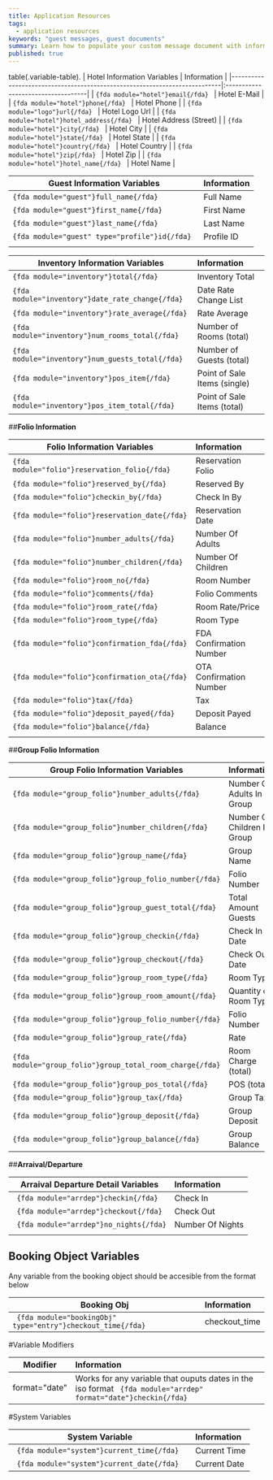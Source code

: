 ```yaml
---
title: Application Resources
tags:
  - application resources
keywords: "guest messages, guest documents"
summary: Learn how to populate your custom message document with information regarding a folio.
published: true
---
```



table(.variable-table).
| Hotel Information Variables                                               |  Information                       |
|---------------------------------------------------------------------------|:-----------------------------------|
| ``` {fda module="hotel"}email{/fda}  ```                                  | Hotel E-Mail                       |
| ``` {fda module="hotel"}phone{/fda}  ```                                  | Hotel Phone                        |
| ``` {fda module="logo"}url{/fda}  ```                                     | Hotel Logo Url                     |
| ``` {fda module="hotel"}hotel_address{/fda}  ```                          | Hotel Address (Street)             |
| ``` {fda module="hotel"}city{/fda}  ```                                   | Hotel City                         |
| ``` {fda module="hotel"}state{/fda}  ```                                  | Hotel State                        |
| ``` {fda module="hotel"}country{/fda}  ```                                | Hotel Country                      |
| ``` {fda module="hotel"}zip{/fda}  ```                                    | Hotel Zip                          |
| ``` {fda module="hotel"}hotel_name{/fda}  ```                             | Hotel Name                         |


| Guest Information Variables                                               |  Information                       |
|---------------------------------------------------------------------------|:-----------------------------------|
| ``` {fda module="guest"}full_name{/fda}  ```                              | Full Name                          |
| ``` {fda module="guest"}first_name{/fda} ```                              | First Name                         |
| ``` {fda module="guest"}last_name{/fda}  ```                              | Last Name                          |
| ``` {fda module="guest" type="profile"}id{/fda}  ```                      | Profile ID                         |
|                                                                           |                                    |


| Inventory Information Variables                                              | Information                  |
| -----------------------------------------------------------------------------|:-----------------------------|
| ``` {fda module="inventory"}total{/fda}        ```                           | Inventory Total              |
| ``` {fda module="inventory"}date_rate_change{/fda} ```                       | Date Rate Change List        |
| ``` {fda module="inventory"}rate_average{/fda} ```                           | Rate Average                 |
| ``` {fda module="inventory"}num_rooms_total{/fda} ```                        | Number of Rooms (total)      | ## not yet implemented on backend
| ``` {fda module="inventory"}num_guests_total{/fda} ```                       | Number of Guests (total)     | ## not yet implemented on backend
| ``` {fda module="inventory"}pos_item{/fda} ```                               | Point of Sale Items (single) | ## not yet implemented on backend
| ``` {fda module="inventory"}pos_item_total{/fda} ```                         | Point of Sale Items (total)  | ## not yet implemented on backend



##**Folio Information**

| Folio Information Variables                                                  | Information             |
| -----------------------------------------------------------------------------|:------------------------|
| ```` {fda module="folio"}reservation_folio{/fda}  ````                       | Reservation Folio       |
| ```` {fda module="folio"}reserved_by{/fda}        ````                       | Reserved By             |
| ```` {fda module="folio"}checkin_by{/fda}         ````                       | Check In By             |
| ```` {fda module="folio"}reservation_date{/fda}   ````                       | Reservation Date        |
| ```` {fda module="folio"}number_adults{/fda}      ````                       | Number Of Adults        |
| ```` {fda module="folio"}number_children{/fda}    ````                       | Number Of Children      |
| ```` {fda module="folio"}room_no{/fda}            ````                       | Room Number             |
| ```` {fda module="folio"}comments{/fda}           ````                       | Folio Comments          |
| ```` {fda module="folio"}room_rate{/fda}           ````                      | Room Rate/Price         | ## not yet implemented on backend
| ```` {fda module="folio"}room_type{/fda}           ````                      | Room Type               | ## not yet implemented on backend
| ```` {fda module="folio"}confirmation_fda{/fda}           ````               | FDA Confirmation Number | ## not yet implemented on backend
| ```` {fda module="folio"}confirmation_ota{/fda}           ````               | OTA Confirmation Number | ## not yet implemented on backend
| ```` {fda module="folio"}tax{/fda}           ````                            | Tax                     | ## not yet implemented on backend
| ```` {fda module="folio"}deposit_payed{/fda}           ````                  | Deposit Payed 			 | ## not yet implemented on backend
| ```` {fda module="folio"}balance{/fda}           ````                        | Balance                 | ## not yet implemented on backend
|                                                                              |                         |

##**Group Folio Information**

| Group Folio Information Variables                                            | Information                   |
| -----------------------------------------------------------------------------|:------------------------------|
| ```` {fda module="group_folio"}number_adults{/fda}      ````                 | Number Of Adults In Group     |
| ```` {fda module="group_folio"}number_children{/fda}    ````                 | Number Of Children In Group   |
| ```` {fda module="group_folio"}group_name{/fda}    ````                      | Group Name                    | ## not yet implemented on backend
| ```` {fda module="group_folio"}group_folio_number{/fda}    ````              | Folio Number                  | ## not yet implemented on backend
| ```` {fda module="group_folio"}group_guest_total{/fda}    ````               | Total Amount Guests           | ## not yet implemented on backend
| ```` {fda module="group_folio"}group_checkin{/fda}    ````                   | Check In Date                 | ## not yet implemented on backend
| ```` {fda module="group_folio"}group_checkout{/fda}    ````                  | Check Out Date                | ## not yet implemented on backend
| ```` {fda module="group_folio"}group_room_type{/fda}    ````                 | Room Type                     | ## not yet implemented on backend
| ```` {fda module="group_folio"}group_room_amount{/fda}    ````               | Quantity of Room Type         | ## not yet implemented on backend
| ```` {fda module="group_folio"}group_folio_number{/fda}    ````              | Folio Number                  | ## not yet implemented on backend
| ```` {fda module="group_folio"}group_rate{/fda}    ````                      | Rate                          | ## not yet implemented on backend
| ```` {fda module="group_folio"}group_total_room_charge{/fda}    ````         | Room Charge (total)           | ## not yet implemented on backend
| ```` {fda module="group_folio"}group_pos_total{/fda}    ````                 | POS (total)                   | ## not yet implemented on backend
| ```` {fda module="group_folio"}group_tax{/fda}    ````                       | Group Tax                     | ## not yet implemented on backend
| ```` {fda module="group_folio"}group_deposit{/fda}    ````                   | Group Deposit                 | ## not yet implemented on backend
| ```` {fda module="group_folio"}group_balance{/fda}    ````                   | Group Balance                 | ## not yet implemented on backend


##**Arraival/Departure**

| Arraival Departure Detail Variables                                          | Information        |
|------------------------------------------------------------------------------|:-------------------|
| ```  {fda module="arrdep"}checkin{/fda}   ```                                | Check In           |
| ```  {fda module="arrdep"}checkout{/fda}  ```                                | Check Out          |
| ```  {fda module="arrdep"}no_nights{/fda} ```                                | Number Of Nights   |
|                                                                              |                    |


## **Booking Object Variables**
Any variable from the booking object should be accesible from the format below

| Booking Obj                                                                  | Information        |
|------------------------------------------------------------------------------|:-------------------|
| ```  {fda module="bookingObj" type="entry"}checkout_time{/fda}   ```         | checkout_time      |


#Variable Modifiers

| Modifier                 | Information                                                                                                                             |
|--------------------------|:----------------------------------------------------------------------------------------------------------------------------------------|
|   format="date"          |   Works for any variable that ouputs dates in the iso format  ```  {fda module="arrdep" format="date"}checkin{/fda}   ```               |

#System Variables

| System Variable                                                              | Information        |
|------------------------------------------------------------------------------|:-------------------|
| ```  {fda module="system"}current_time{/fda}   ```                           | Current Time       |
| ```  {fda module="system"}current_date{/fda}   ```                           | Current Date       |
